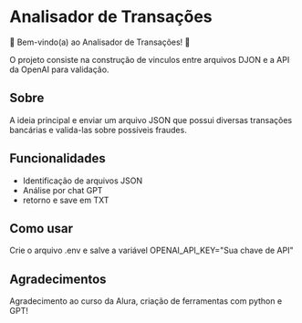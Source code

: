 # Analisador de Transações

🌟 Bem-vindo(a) ao Analisador de Transações! 🌟

O projeto consiste na construção de vinculos entre arquivos DJON e a API da OpenAI para validação.

## Sobre

A ideia principal e enviar um arquivo JSON que possui diversas transações bancárias e valida-las sobre possíveis fraudes.

## Funcionalidades

- Identificação de arquivos JSON
- Análise por chat GPT
- retorno e save em TXT

## Como usar
Crie o arquivo .env e salve a variável OPENAI_API_KEY="Sua chave de API"

## Agradecimentos

Agradecimento ao curso da Alura, criação de ferramentas com python e GPT!

